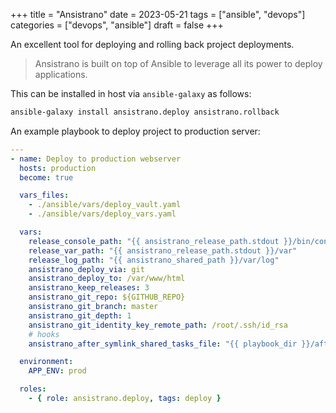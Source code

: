 +++
title = "Ansistrano"
date = 2023-05-21
tags = ["ansible", "devops"]
categories = ["devops", "ansible"]
draft = false
+++

An excellent tool for deploying and rolling back project deployments.

<!--more-->

> Ansistrano is built on top of Ansible to leverage all its power to deploy applications.

This can be installed in host via `ansible-galaxy` as follows:

```bash
ansible-galaxy install ansistrano.deploy ansistrano.rollback
```

An example playbook to deploy project to production server:

```yaml
---
- name: Deploy to production webserver
  hosts: production
  become: true

  vars_files:
    - ./ansible/vars/deploy_vault.yaml
    - ./ansible/vars/deploy_vars.yaml

  vars:
    release_console_path: "{{ ansistrano_release_path.stdout }}/bin/console"
    release_var_path: "{{ ansistrano_release_path.stdout }}/var"
    release_log_path: "{{ ansistrano_shared_path }}/var/log"
    ansistrano_deploy_via: git
    ansistrano_deploy_to: /var/www/html
    ansistrano_keep_releases: 3
    ansistrano_git_repo: ${GITHUB_REPO}
    ansistrano_git_branch: master
    ansistrano_git_depth: 1
    ansistrano_git_identity_key_remote_path: /root/.ssh/id_rsa
    # hooks
    ansistrano_after_symlink_shared_tasks_file: "{{ playbook_dir }}/after-symlink-shared.yaml"

  environment:
    APP_ENV: prod

  roles:
    - { role: ansistrano.deploy, tags: deploy }
```
